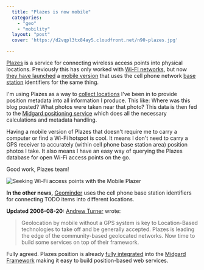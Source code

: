 ```yaml
---
  title: "Plazes is now mobile"
  categories: 
    - "geo"
    - "mobility"
  layout: "post"
  cover: 'https://d2vqpl3tx84ay5.cloudfront.net/n90-plazes.jpg'

---
```

[Plazes][1] is a service for connecting wireless access points into physical locations. Previously this has only worked with [Wi-FI networks][2], but now [they have launched][8] a [mobile version][3] that uses the cell phone network [base station][4] identifiers for the same thing.

I'm using Plazes as a way to [collect locations][5] I've been in to provide position metadata into all information I produce. This like: Where was this blog posted? What photos were taken near that photo? This data is then fed to the [Midgard positioning service][6] which does all the necessary calculations and metadata handling.

Having a mobile version of Plazes that doesn't require me to carry a computer or find a Wi-Fi hotspot is cool. It means I don't need to carry a GPS receiver to accurately (within cell phone base station area) position photos I take. It also means I have an easy way of querying the Plazes database for open Wi-Fi access points on the go.

Good work, Plazes team!

![Seeking Wi-Fi access points with the Mobile Plazer](https://d2vqpl3tx84ay5.cloudfront.net/n90-plazes.jpg)

__In the other news,__ [Geominder][7] uses the cell phone base station identifiers for connecting TODO items into different locations.

__Updated 2006-08-20:__ [Andrew Turner][9] wrote:

> Geolocation by mobile without a GPS system is key to Location-Based technologies to take off and be generally accepted. Plazes is leading the edge of the community-based geolocated networks. Now time to build some services on top of their framework.

Fully agreed. Plazes position is already [fully integrated][6] into the [Midgard Framework][10] making it easy to build position-based web services.

[1]: http://beta.plazes.com/info/faq/
[2]: http://en.wikipedia.org/wiki/Wi-Fi
[3]: http://beta.plazes.com/tools/mobile.php
[4]: http://en.wikipedia.org/wiki/Base_station
[5]: http://bergie.iki.fi/blog/more-about-positioning-on-the-web/
[6]: http://bergie.iki.fi/blog/the-midgard-position/
[7]: http://ludimate.com/products/geominder/
[8]: http://blog.plazes.com/?p=116
[9]: ttp://highearthorbit.com/
[10]: http://www.midgard-project.org/documentation/midcom/
